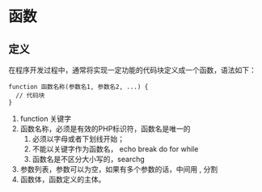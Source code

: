 # 函数
## 定义
在程序开发过程中，通常将实现一定功能的代码块定义成一个函数，语法如下：
```
function 函数名称(参数名1, 参数名2, ...) {
  // 代码块
}
```
1. function 关键字
2. 函数名称，必须是有效的PHP标识符，函数名是唯一的
    1. 必须以字母或者下划线开始；
    2. 不能以关键字作为函数名， echo break do for while
    3. 函数名是不区分大小写的，searchg
4. 参数列表，参数可以为空，如果有多个参数的话，中间用 , 分割
5. 函数体，函数定义的主体。

<!--stackedit_data:
eyJoaXN0b3J5IjpbMTE3NDgwMjgyMV19
-->